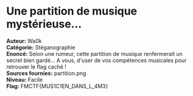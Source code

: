 # Une partition de musique mystérieuse...

**Auteur:** Wa0k  
**Catégorie:** Stéganographie  
**Enoncé:** Selon une rumeur, cette partition de musique renfermerait un secret bien gardé... A vous, d'user de vos compétences musicales pour retrouver le flag caché !    
**Sources fournies:** partition.png  
**Niveau:** Facile  
**Flag:** FMCTF{MUS1C1EN_DANS_L_4M3}  